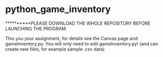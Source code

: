 # python_game_inventory



**********PLEASE DOWNLOAD THE WHOLE REPOSITORY BEFORE LAUNCHING THE PROGRAM.



This you your assignment, for details see the Canvas page and gameInventory.py.
You will only need to edit gameInventory.py! (and can create new files, for example sample .csv data)
